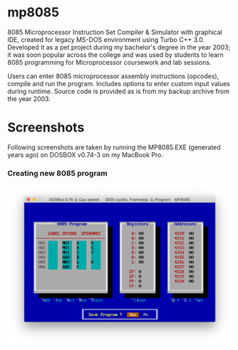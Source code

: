 # mp8085

8085 Microprocessor Instruction Set Compiler &amp; Simulator with graphical IDE, created for legacy MS-DOS environment using Turbo C++ 3.0. Developed it as a pet project during my bachelor's degree in the year 2003; it was soon popular across the college and was used by students to learn 8085 programming for Microprocessor coursework and lab sessions.

Users can enter 8085 microprocessor assembly instructions (opcodes), compile and run the program. Includes options to enter custom input values during runtime. Source code is provided as is from my backup archive from the year 2003.

# Screenshots

Following screenshots are taken by running the MP8085.EXE (generated years ago) on DOSBOX v0.74-3 on my MacBook Pro.

### Creating new 8085 program

![Creating new 8085 program](/Screenshots/1-New-8085-Program.png)
